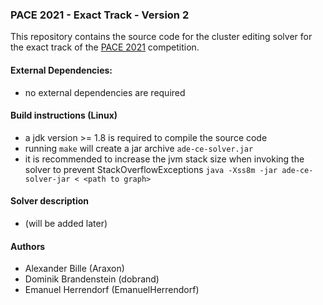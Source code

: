 ### PACE 2021 - Exact Track - Version 2
This repository contains the source code for the cluster editing solver for the exact track
of the [PACE 2021](https://pacechallenge.org/2021/) competition.

#### External Dependencies:
* no external dependencies are required

#### Build instructions (Linux)
* a jdk version >= 1.8 is required to compile the source code
* running `make` will create a jar archive `ade-ce-solver.jar`
* it is recommended to increase the jvm stack size when invoking the solver to prevent StackOverflowExceptions `java -Xss8m -jar ade-ce-solver-jar < <path to graph>`

#### Solver description
* (will be added later)

#### Authors
* Alexander Bille (Araxon)
* Dominik Brandenstein (dobrand)
* Emanuel Herrendorf (EmanuelHerrendorf)
